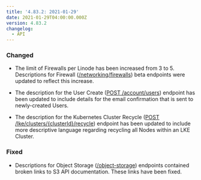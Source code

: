 ```yaml
---
title: '4.83.2: 2021-01-29'
date: 2021-01-29T04:00:00.000Z
version: 4.83.2
changelog:
  - API
---
```


### Changed

- The limit of Firewalls per Linode has been increased from 3 to 5. Descriptions for Firewall ([/networking/firewalls](https://www.linode.com/docs/api/networking/)) beta endpoints were updated to reflect this increase.

- The description for the User Create ([POST /account/users](https://www.linode.com/docs/api/account/#user-create)) endpoint has been updated to include details for the email confirmation that is sent to newly-created Users.

- The description for the Kubernetes Cluster Recycle ([POST /lke/clusters/{clusterId}/recycle](https://www.linode.com/docs/api/linode-kubernetes-engine-lke/#kubernetes-cluster-recycle)) endpoint has been updated to include more descriptive language regarding recycling all Nodes within an LKE Cluster.

### Fixed

- Descriptions for Object Storage ([/object-storage](https://www.linode.com/docs/api/object-storage/)) endpoints contained broken links to S3 API documentation. These links have been fixed.
